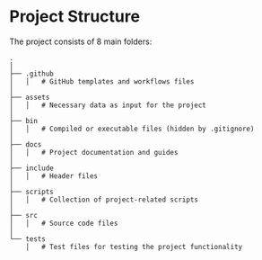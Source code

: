 # Project Structure
The project consists of 8 main folders:

    .
    │
    ├── .github
    │   │   # GitHub templates and workflows files
    │
    ├── assets
    │   │   # Necessary data as input for the project
    │
    ├── bin
    │   │   # Compiled or executable files (hidden by .gitignore)
    │
    ├── docs
    │   │   # Project documentation and guides
    │
    ├── include
    │   │   # Header files
    │
    ├── scripts
    │   │   # Collection of project-related scripts
    │
    ├── src
    │   │   # Source code files
    │
    └── tests
        │   # Test files for testing the project functionality
